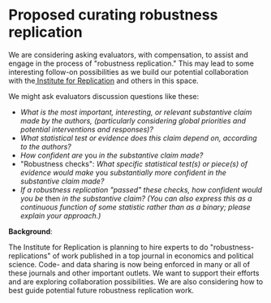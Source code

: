 # Proposed curating robustness replication

We are considering asking evaluators, with compensation, to assist and engage in the process of "robustness replication." This may lead to some interesting follow-on possibilities as we build our potential collaboration with the[ Institute for Replication](https://i4replication.org/) and others in this space.

We might ask evaluators discussion questions like these:

* _What is the most important, interesting, or relevant substantive claim made by the authors, (particularly considering global priorities and potential interventions and responses)?_
* _What statistical test or evidence does this claim depend on, according to the authors?_
* _How confident are_ you _in the substantive claim made?_
* "Robustness checks": _What specific statistical test(s) or piece(s) of evidence would make_ you _substantially more confident in the substantive claim made?_
* _If a robustness replication "passed" these checks, how confident would you be_ then _in the substantive claim? (You can also express this as a continuous function of some statistic rather than as a binary; please explain your approach.)_

**Background**:

The Institute for Replication is planning to hire experts to do "robustness-replications" of work published in a top journal in economics and political science. Code- and data sharing is now being enforced in many or all of these journals and other important outlets. We want to support their efforts and are exploring collaboration possibilities. We are also considering how to best guide potential future robustness replication work.
